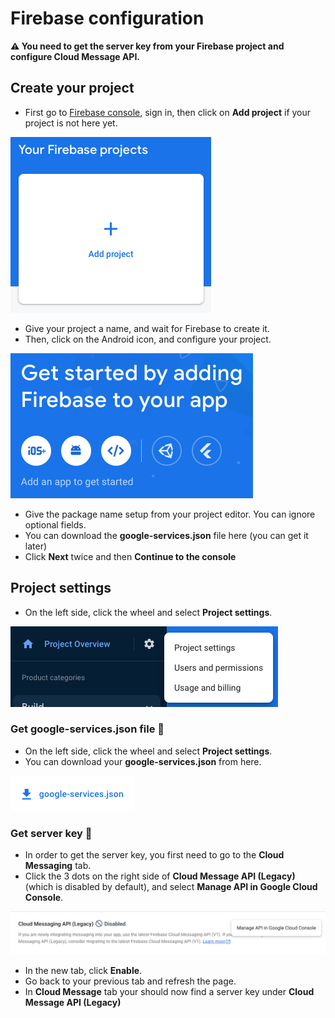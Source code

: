 # Firebase configuration

**⚠️ You need to get the server key from your Firebase project and configure Cloud Message API.**

## Create your project

- First go to [Firebase console](https://console.firebase.google.com/), sign in, then click on **Add project** if your project is not here yet.

![alt text][step_1]

- Give your project a name, and wait for Firebase to create it.
- Then, click on the Android icon, and configure your project.

![alt text][step_2]

- Give the package name setup from your project editor. You can ignore optional fields.
- You can download the **google-services.json** file here (you can get it later)
- Click **Next** twice and then **Continue to the console**

## Project settings

- On the left side, click the wheel and select **Project settings**.

![alt text][step_3]

### Get google-services.json file 🔑

- On the left side, click the wheel and select **Project settings**.
- You can download your **google-services.json** from here.

![alt text][step_4]

### Get server key 🔑

- In order to get the server key, you first need to go to the **Cloud Messaging** tab.
- Click the 3 dots on the right side of **Cloud Message API (Legacy)** (which is disabled by default), and select **Manage API in Google Cloud Console**.

![alt text][step_5]

- In the new tab, click **Enable**.
- Go back to your previous tab and refresh the page.
- In **Cloud Message** tab your should now find a server key under **Cloud Message API (Legacy)**

[step_1]: ./Assets/conf_firebase_step_1.jpg "Step 1"
[step_2]: ./Assets/conf_firebase_step_2.jpg "Step 2"
[step_3]: ./Assets/conf_firebase_step_3.jpg "Step 3"
[step_4]: ./Assets/conf_firebase_step_4.jpg "Step 4"
[step_5]: ./Assets/conf_firebase_step_5.jpg "Step 5"
